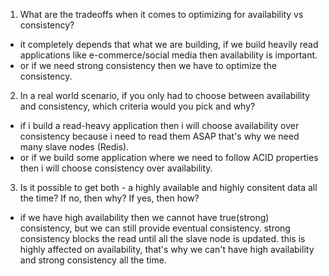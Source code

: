 1. What are the tradeoffs when it comes to optimizing for availability vs consistency?
- it completely depends that what we are building, if we build heavily read applications like e-commerce/social media then availability is important.
- or if we need strong consistency then we have to optimize the consistency.


2. In a real world scenario, if you only had to choose between availability and consistency, which criteria would you pick and why?
- if i build a read-heavy application then i will choose availability over consistency because i need to read them ASAP that's why we need many slave nodes (Redis).
- or if we build some application where we need to follow ACID properties then i will choose consistency over availability.

3. Is it possible to get both - a highly available and highly consitent data all the time? If no, then why? If yes, then how?
-  if we have high availability then we cannot have true(strong) consistency, but we can still provide eventual consistency. strong consistency blocks the read until all the slave node is updated. this is highly affected on availability, that's why we can't have high availability and strong consistency all the time.
